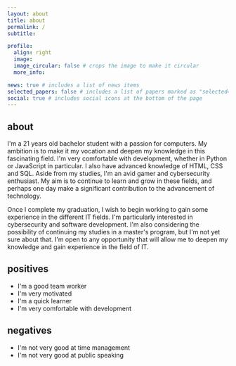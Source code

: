 ```yaml
---
layout: about
title: about
permalink: /
subtitle:

profile:
  align: right
  image:
  image_circular: false # crops the image to make it circular
  more_info:

news: true # includes a list of news items
selected_papers: false # includes a list of papers marked as "selected={true}"
social: true # includes social icons at the bottom of the page
---
```


## about

I'm a 21 years old bachelor student with a passion for computers. My ambition is to make it my vocation and deepen my knowledge in this fascinating field. I'm very comfortable with development, whether in Python or JavaScript in particular. I also have advanced knowledge of HTML, CSS and SQL. Aside from my studies, I'm an avid gamer and cybersecurity enthusiast. My aim is to continue to learn and grow in these fields, and perhaps one day make a significant contribution to the advancement of technology.

Once I complete my graduation, I wish to begin working to gain some experience in the different IT fields. I'm particularly interested in cybersecurity and software development. I'm also considering the possibility of continuing my studies in a master's program, but I'm not yet sure about that. I'm open to any opportunity that will allow me to deepen my knowledge and gain experience in the field of IT.

## positives

- I'm a good team worker
- I'm very motivated
- I'm a quick learner
- I'm very comfortable with development

## negatives

- I'm not very good at time management
- I'm not very good at public speaking
